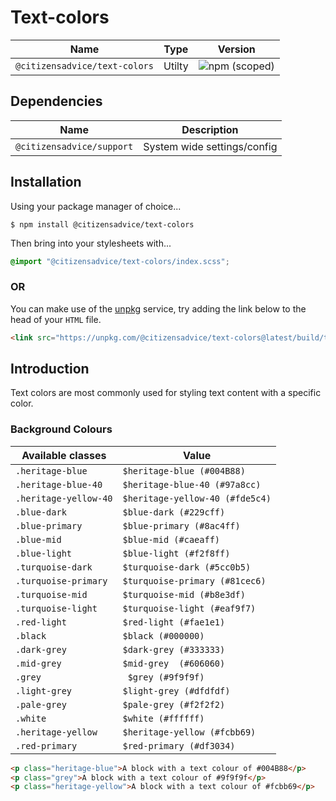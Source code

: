 # Text-colors

| Name                          | Type   | Version                                                                       |
|-------------------------------|--------|-------------------------------------------------------------------------------|
| `@citizensadvice/text-colors` | Utilty | ![npm (scoped)](https://img.shields.io/npm/v/@citizensadvice/text-colors.svg) |


## Dependencies

| Name                      | Description                 |
|---------------------------|-----------------------------|
| `@citizensadvice/support` | System wide settings/config |

## Installation
Using your package manager of choice...


```shell
$ npm install @citizensadvice/text-colors
```

Then bring into your stylesheets with...


```scss
@import "@citizensadvice/text-colors/index.scss";
```

### OR

You can make use of the [unpkg](https://unpkg.com) service, try adding the link below to the head of your `HTML` file.

```html
<link src="https://unpkg.com/@citizensadvice/text-colors@latest/build/text-colors.css" />
```

## Introduction

Text colors are most commonly used for styling text content with a specific color.

### Background Colours

| Available classes     | Value                           |
|-----------------------|---------------------------------|
| `.heritage-blue`      | `$heritage-blue (#004B88)`      |
| `.heritage-blue-40`   | `$heritage-blue-40 (#97a8cc)`   |
| `.heritage-yellow-40` | `$heritage-yellow-40 (#fde5c4)` |
| `.blue-dark`          | `$blue-dark (#229cff)`          |
| `.blue-primary`       | `$blue-primary (#8ac4ff)`       |
| `.blue-mid`           | `$blue-mid (#caeaff)`           |
| `.blue-light`         | `$blue-light (#f2f8ff)`         |
| `.turquoise-dark`     | `$turquoise-dark (#5cc0b5)`     |
| `.turquoise-primary`  | `$turquoise-primary (#81cec6)`  |
| `.turquoise-mid `     | `$turquoise-mid (#b8e3df)`      |
| `.turquoise-light`    | `$turquoise-light (#eaf9f7)`    |
| `.red-light`          | `$red-light (#fae1e1)`          |
| `.black`              | `$black (#000000)`              |
| `.dark-grey`          | `$dark-grey (#333333)`          |
| `.mid-grey`           | `$mid-grey  (#606060)`          |
| `.grey`               | ` $grey (#9f9f9f)`              |
| `.light-grey`         | `$light-grey (#dfdfdf)`         |
| `.pale-grey`          | `$pale-grey (#f2f2f2)`          |
| `.white`              | `$white (#ffffff)`              |
| `.heritage-yellow`    | `$heritage-yellow (#fcbb69)`    |
| `.red-primary`        | `$red-primary (#df3034)`        |

```html
<p class="heritage-blue">A block with a text colour of #004B88</p>
<p class="grey">A block with a text colour of #9f9f9f</p>
<p class="heritage-yellow">A block with a text colour of #fcbb69</p>
```




